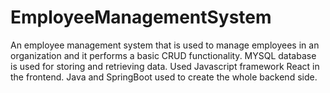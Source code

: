 # EmployeeManagementSystem
An employee management system that is used to manage employees in an organization and it performs a basic CRUD functionality.
MYSQL database is used for storing and retrieving data. 
Used Javascript framework React in the frontend. 
Java and SpringBoot used to create the whole backend side. 
